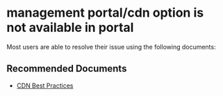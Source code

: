 <properties
	pageTitle="management portal/cdn option is not available in portal"
	description="management portal/cdn option is not available in portal"
	service="microsoft.cdn"
	resource="profiles"
	authors="mdgattuso"
	ms.author="magattus"
	displayOrder=""
	selfHelpType="generic"
	supportTopicIds="32302784"
	resourceTags=""
	productPesIds="16975"
	cloudEnvironments="public"
	articleId="d6bc52dc-80c3-4e24-b6f6-314000e7aa13"
/>

# management portal/cdn option is not available in portal
Most users are able to resolve their issue using the following documents:

## **Recommended Documents**
* [CDN Best Practices](https://azure.microsoft.com/documentation/articles/best-practices-cdn/)
